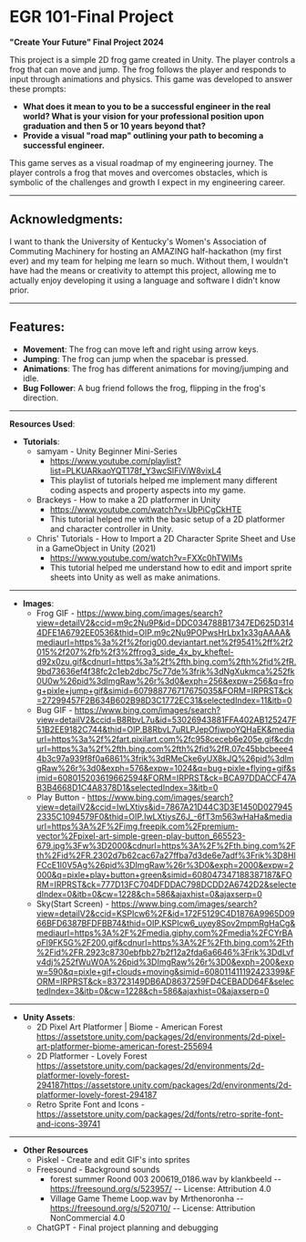 # EGR 101-Final Project
**"Create Your Future" Final Project 2024**

This project is a simple 2D frog game created in Unity. The player controls a frog that can move and jump. The frog follows the player and responds to input through animations and physics. This game was developed to answer these prompts:

- **What does it mean to you to be a successful engineer in the real world? What is your vision for your professional position upon graduation and then 5 or 10 years beyond that?**
- **Provide a visual "road map" outlining your path to becoming a successful engineer.**
    
This game serves as a visual roadmap of my engineering journey. The player controls a frog that moves and overcomes obstacles, which is symbolic of the challenges and growth I expect in my engineering career.

---

## Acknowledgments:
I want to thank the University of Kentucky's Women's Association of Commuting Machinery for hosting an AMAZING half-hackathon (my first ever) and my team for helping me learn so much. Without them, I wouldn't have had the means or creativity to attempt this project, allowing me to actually enjoy developing it using a language and software I didn't know prior.

---

## Features:
- **Movement**: The frog can move left and right using arrow keys.
- **Jumping**: The frog can jump when the spacebar is pressed.
- **Animations**: The frog has different animations for moving/jumping and idle.
- **Bug Follower**: A bug friend follows the frog, flipping in the frog's direction.

---

**Resources Used**:  
- **Tutorials**:
    - samyam - Unity Beginner Mini-Series
       - https://www.youtube.com/playlist?list=PLKUARkaoYQT178f_Y3wcSIFiViW8vixL4
       - This playlist of tutorials helped me implement many different coding aspects and property aspects into my game.
    - Brackeys - How to make a 2D platformer in Unity
       - https://www.youtube.com/watch?v=UbPiCgCkHTE
       - This tutorial helped me with the basic setup of a 2D platformer and character controller in Unity.
    - Chris' Tutorials - How to Import a 2D Character Sprite Sheet and Use in a GameObject in Unity (2021)
        - https://www.youtube.com/watch?v=FXXc0hTWIMs
        - This tutorial helped me understand how to edit and import sprite sheets into Unity as well as make animations.

---

- **Images**: 
  - Frog GIF - https://www.bing.com/images/search?view=detailV2&ccid=m9c2Nu9P&id=DDC034788B17347ED625D3144DFE1A6792EE0536&thid=OIP.m9c2Nu9POPwsHrLbx1x33gAAAA&mediaurl=https%3a%2f%2forig00.deviantart.net%2f9541%2ff%2f2015%2f207%2fb%2f3%2ffrog3_side_4x_by_kheftel-d92x0zu.gif&cdnurl=https%3a%2f%2fth.bing.com%2fth%2fid%2fR.9bd73636ef4f38fc2c1eb2dbc75c77de%3frik%3dNgXukmca%252fk0U0w%26pid%3dImgRaw%26r%3d0&exph=256&expw=256&q=frog+pixle+jump+gif&simid=607988776717675035&FORM=IRPRST&ck=27299457F2B634B602B98D3C1772EC31&selectedIndex=11&itb=0
  - Bug GIF - https://www.bing.com/images/search?view=detailV2&ccid=B8RbvL7u&id=53026943881FFA402AB125247F51B2EE9182C744&thid=OIP.B8RbvL7uRLPJepOfjwpoYQHaEK&mediaurl=https%3a%2f%2fart.pixilart.com%2fc958ceceb6e205e.gif&cdnurl=https%3a%2f%2fth.bing.com%2fth%2fid%2fR.07c45bbcbeee44b3c97a939f8f0a6861%3frik%3dRMeCke6yUX8kJQ%26pid%3dImgRaw%26r%3d0&exph=576&expw=1024&q=bug+pixle+flying+gif&simid=608015203619662594&FORM=IRPRST&ck=BCA97DDACCF47AB3B4668D1C4A8378D1&selectedIndex=3&itb=0
  - Play Button - https://www.bing.com/images/search?view=detailV2&ccid=IwLXtiys&id=7867A21D44C3D3E1450D0279452335C1094579F0&thid=OIP.IwLXtiysZ6J_-6fT3m563wHaHa&mediaurl=https%3A%2F%2Fimg.freepik.com%2Fpremium-vector%2Fpixel-art-simple-green-play-button_665523-679.jpg%3Fw%3D2000&cdnurl=https%3A%2F%2Fth.bing.com%2Fth%2Fid%2FR.2302d7b62cac67a27ffba7d3de6e7adf%3Frik%3D8HlFCcE1I0V5Ag%26pid%3DImgRaw%26r%3D0&exph=2000&expw=2000&q=pixle+play+button+green&simid=608047347188387187&FORM=IRPRST&ck=777D13FC704DFDDAC798DCDD2A6742D2&selectedIndex=0&itb=0&cw=1228&ch=586&ajaxhist=0&ajaxserp=0
  - Sky(Start Screen) - https://www.bing.com/images/search?view=detailV2&ccid=KSPIcw6%2F&id=172F5129C4D1876A9965D0966BFD6387BFDFBB74&thid=OIP.KSPIcw6_uyey8Sov2mpmRgHaCg&mediaurl=https%3A%2F%2Fmedia.giphy.com%2Fmedia%2FCYrBAoFl9FK5G%2F200.gif&cdnurl=https%3A%2F%2Fth.bing.com%2Fth%2Fid%2FR.2923c8730ebfbb27b2f12a2fda6a6646%3Frik%3DdLvfv4dj%252fWuW0A%26pid%3DImgRaw%26r%3D0&exph=200&expw=590&q=pixle+gif+clouds+moving&simid=608011411192423399&FORM=IRPRST&ck=83723149DB6AD8637259FD4CEBADD64F&selectedIndex=3&itb=0&cw=1228&ch=586&ajaxhist=0&ajaxserp=0

---

- **Unity Assets**:
  - 2D Pixel Art Platformer | Biome - American Forest
https://assetstore.unity.com/packages/2d/environments/2d-pixel-art-platformer-biome-american-forest-255694
  - 2D Platformer - Lovely Forest https://assetstore.unity.com/packages/2d/environments/2d-platformer-lovely-forest-294187https://assetstore.unity.com/packages/2d/environments/2d-platformer-lovely-forest-294187
  - Retro Sprite Font and Icons - https://assetstore.unity.com/packages/2d/fonts/retro-sprite-font-and-icons-39741

---

- **Other Resources**
  - Piskel - Create and edit GIF's into sprites
  - Freesound - Background sounds
     - forest summer Roond 003 200619_0186.wav by klankbeeld -- https://freesound.org/s/523957/ -- License: Attribution 4.0
     - Village Game Theme Loop.wav by Mrthenoronha -- https://freesound.org/s/520710/ -- License: Attribution NonCommercial 4.0
  - ChatGPT - Final project planning and debugging
